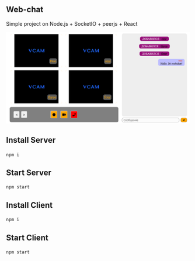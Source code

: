 ## Web-chat

Simple project on Node.js + SocketIO + peerjs + React

![Веб-чат иллюстрация](https://github.com/svirid132/web-chat/raw/main/image/web-chat.png)

## Install Server
`npm i`

## Start Server
`npm start`

## Install Client
`npm i`

## Start Client
`npm start`
